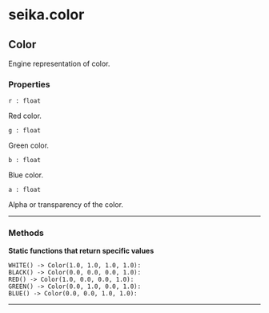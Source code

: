 # seika.color

## Color

Engine representation of color.

### Properties

```
r : float
```
Red color.

```
g : float
```
Green color.

```
b : float
```
Blue color.

```
a : float
```
Alpha or transparency of the color.

---

### Methods

**Static functions that return specific values**

```
WHITE() -> Color(1.0, 1.0, 1.0, 1.0):
BLACK() -> Color(0.0, 0.0, 0.0, 1.0):
RED() -> Color(1.0, 0.0, 0.0, 1.0):
GREEN() -> Color(0.0, 1.0, 0.0, 1.0):
BLUE() -> Color(0.0, 0.0, 1.0, 1.0):
```

---
